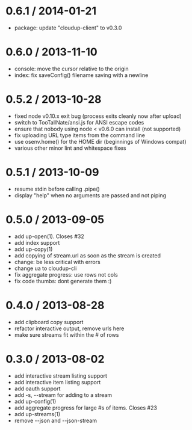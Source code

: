 
0.6.1 / 2014-01-21
==================

  * package: update "cloudup-client" to v0.3.0

0.6.0 / 2013-11-10
==================

 * console: move the cursor relative to the origin
 * index: fix saveConfig() filename saving with a newline

0.5.2 / 2013-10-28
==================

 * fixed node v0.10.x exit bug (process exits cleanly now after upload)
 * switch to TooTallNate/ansi.js for ANSI escape codes
 * ensure that nobody using node < v0.6.0 can install (not supported)
 * fix uploading URL type items from the command line
 * use osenv.home() for the HOME dir (beginnings of Windows compat)
 * various other minor lint and whitespace fixes

0.5.1 / 2013-10-09
==================

 * resume stdin before calling .pipe()
 * display "help" when no arguments are passed and not piping

0.5.0 / 2013-09-05
==================

 * add up-open(1). Closes #32
 * add index support
 * add up-copy(1)
 * add copying of stream.url as soon as the stream is created
 * change: be less critical with errors
 * change ua to cloudup-cli
 * fix aggregate progress: use rows not cols
 * fix code thumbs: dont generate them :)

0.4.0 / 2013-08-28
==================

 * add clipboard copy support
 * refactor interactive output, remove urls here
 * make sure streams fit within the # of rows

0.3.0 / 2013-08-02
==================

 * add interactive stream listing support
 * add interactive item listing support
 * add oauth support
 * add -s, --stream <id> for adding to a stream
 * add up-config(1)
 * add aggregate progress for large #s of items. Closes #23
 * add up-streams(1)
 * remove --json and --json-stream


